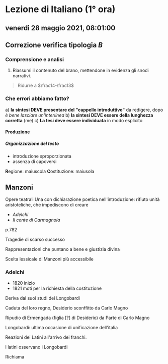 # Lezione di Italiano (1° ora)

## venerdì 28 maggio 2021, 08:01:00

## Correzione verifica tipologia $B$

  ### Comprensione e analisi
  1. Riassumi il contenuto del brano, mettendone in evidenza gli snodi narrativi.

> Ridurre a $\frac14-\frac13$ 

### Che errori abbiamo fatto?

a) **la sintesi DEVE presentare del "cappello introduttivo"** da redigere, dopo *è bene lasciare un'interlinea*
b) **la sintesi DEVE essere della lunghezza corretta** (me)
c) **La tesi deve essere individuata** in modo esplicito
#### Produzione
##### Organizzazione del testo
* introduzione sproporzionata
* assenza di capoversi

**R**egione: maiuscola
**C**ostituzione: maiusola

## Manzoni
Opere teatrali
Una con dichiarazione poetica nell'introduzione: rifiuto unità aristoteliche, che impediscono di creare

* *Adelchi*
* *Il conte di Carmagnola*

p.782


Tragedie di scarso successo

Rappresentazioni che puntano a bene e giustizia divina

Scelta lessicale di Manzoni più accessibile

### Adelchi
* 1820 inizio
* 1821 moti per la richiesta della costituzione 

Deriva dai suoi studi dei Longobardi

Caduta del loro regno, Desiderio sconffitto da Carlo Magno

Ripudio di Ermengada (figlia [?] di Desiderio) da Parte di Carlo Magno

Longobardi: ultima occasione di unificazione dell'italia


Reazioni dei Latini all'arrivo dei franchi.

I latini osservano i Longobardi


Richiama
<!--stackedit_data:
eyJoaXN0b3J5IjpbLTE3OTYzNTc3ODMsNzA4MDYwMDAyLDE0Nj
YxMzM3NTIsMTQzMDY1MzU1OCwxNjgzNDg0MDFdfQ==
-->